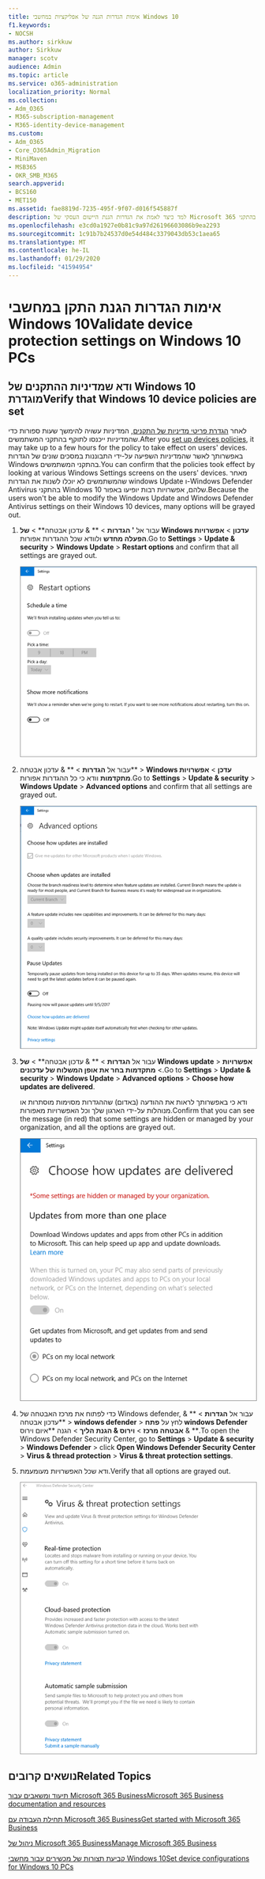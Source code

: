 ```yaml
---
title: אימות הגדרות הגנה של אפליקציות במחשבי Windows 10
f1.keywords:
- NOCSH
ms.author: sirkkuw
author: Sirkkuw
manager: scotv
audience: Admin
ms.topic: article
ms.service: o365-administration
localization_priority: Normal
ms.collection:
- Adm_O365
- M365-subscription-management
- M365-identity-device-management
ms.custom:
- Adm_O365
- Core_O365Admin_Migration
- MiniMaven
- MSB365
- OKR_SMB_M365
search.appverid:
- BCS160
- MET150
ms.assetid: fae8819d-7235-495f-9f07-d016f545887f
description: למד כיצד לאמת את הגדרות הגנת היישום העסקי של Microsoft 365 בהתקני Windows 10.
ms.openlocfilehash: e3cd0a1927e0b81c9a97d26196603086b9ea2293
ms.sourcegitcommit: 1c91b7b24537d0e54d484c3379043db53c1aea65
ms.translationtype: MT
ms.contentlocale: he-IL
ms.lasthandoff: 01/29/2020
ms.locfileid: "41594954"
---
```

# <a name="validate-device-protection-settings-on-windows-10-pcs"></a><span data-ttu-id="cbcb3-103">אימות הגדרות הגנת התקן במחשבי Windows 10</span><span class="sxs-lookup"><span data-stu-id="cbcb3-103">Validate device protection settings on Windows 10 PCs</span></span>

## <a name="verify-that-windows-10-device-policies-are-set"></a><span data-ttu-id="cbcb3-104">ודא שמדיניות ההתקנים של Windows 10 מוגדרת</span><span class="sxs-lookup"><span data-stu-id="cbcb3-104">Verify that Windows 10 device policies are set</span></span>

<span data-ttu-id="cbcb3-105">לאחר [הגדרת פריטי מדיניות של התקנים](protection-settings-for-windows-10-pcs.md), המדיניות עשויה להימשך שעות ספורות כדי שהמדיניות ייכנסו לתוקף בהתקני המשתמשים.</span><span class="sxs-lookup"><span data-stu-id="cbcb3-105">After you [set up devices policies](protection-settings-for-windows-10-pcs.md), it may take up to a few hours for the policy to take effect on users' devices.</span></span> <span data-ttu-id="cbcb3-106">באפשרותך לאשר שהמדיניות השפיעה על-ידי התבוננות במסכים שונים של הגדרות Windows בהתקני המשתמשים.</span><span class="sxs-lookup"><span data-stu-id="cbcb3-106">You can confirm that the policies took effect by looking at various Windows Settings screens on the users' devices.</span></span> <span data-ttu-id="cbcb3-107">מאחר שהמשתמשים לא יוכלו לשנות את הגדרות windows Update ו-Windows Defender Antivirus בהתקני Windows 10 שלהם, אפשרויות רבות יופיעו באפור.</span><span class="sxs-lookup"><span data-stu-id="cbcb3-107">Because the users won't be able to modify the Windows Update and Windows Defender Antivirus settings on their Windows 10 devices, many options will be grayed out.</span></span>
  
1. <span data-ttu-id="cbcb3-108">עבור אל **' הגדרות** \> \*\* &amp; עדכון אבטחה\*\* \> **של Windows עדכון** \> **אפשרויות הפעלה מחדש** ולוודא שכל ההגדרות אפורות.</span><span class="sxs-lookup"><span data-stu-id="cbcb3-108">Go to **Settings** \> **Update &amp; security** \> **Windows Update** \> **Restart options** and confirm that all settings are grayed out.</span></span> 
    
    ![כל האפשרויות הפעלה מחדש מאפורות.](media/31308da9-18b0-47c5-bbf6-d5fa6747c376.png)
  
2. <span data-ttu-id="cbcb3-110">עבור אל **הגדרות** \> \*\* &amp; עדכון אבטחה\*\* \> **Windows עדכן** \> **אפשרויות מתקדמות** וודא כי כל ההגדרות אפורות.</span><span class="sxs-lookup"><span data-stu-id="cbcb3-110">Go to **Settings** \> **Update &amp; security** \> **Windows Update** \> **Advanced options** and confirm that all settings are grayed out.</span></span> 
    
    ![אפשרויות העדכונים המתקדמים של Windows מאפורות כולן.](media/049cf281-d503-4be9-898b-c0a3286c7fc2.png)
  
3. <span data-ttu-id="cbcb3-112">עבור אל **הגדרות** \> \*\* &amp; עדכון אבטחה\*\* \> **של Windows update** \> **אפשרויות** \> **מתקדמות בחר את אופן המשלוח של עדכונים**.</span><span class="sxs-lookup"><span data-stu-id="cbcb3-112">Go to **Settings** \> **Update &amp; security** \> **Windows Update** \> **Advanced options** \> **Choose how updates are delivered**.</span></span>
    
    <span data-ttu-id="cbcb3-113">ודא כי באפשרותך לראות את ההודעה (באדום) שההגדרות מסוימות מוסתרות או מנוהלות על-ידי הארגון שלך וכל האפשרויות מאפורות.</span><span class="sxs-lookup"><span data-stu-id="cbcb3-113">Confirm that you can see the message (in red) that some settings are hidden or managed by your organization, and all the options are grayed out.</span></span>
    
    ![בחר כיצד עדכונים מועברים לדף מציין שההגדרות מוסתרות או מנוהלות על-ידי הארגון שלך.](media/6b3e37c5-da41-4afd-9983-b4f406216b59.png)
  
4. <span data-ttu-id="cbcb3-115">כדי לפתוח את מרכז האבטחה של Windows defender, עבור אל **הגדרות** \> \*\* &amp; עדכון אבטחה\*\* \> **windows defender** \> לחץ על **פתח windows Defender אבטחה מרכז** \> **וירוס &amp; הגנת הליך** \> הגנה \*\*איום וירוס &amp; \*\*.</span><span class="sxs-lookup"><span data-stu-id="cbcb3-115">To open the Windows Defender Security Center, go to **Settings** \> **Update &amp; security** \> **Windows Defender** \> click **Open Windows Defender Security Center** \> **Virus &amp; thread protection** \> **Virus &amp; threat protection settings**.</span></span> 
    
5. <span data-ttu-id="cbcb3-116">ודא שכל האפשרויות מעומעמת.</span><span class="sxs-lookup"><span data-stu-id="cbcb3-116">Verify that all options are grayed out.</span></span> 
    
    ![הגדרות הגנת הווירוס והאיום מאפורות.](media/9ca68d40-a5d9-49d7-92a4-c581688b5926.png)
  
## <a name="related-topics"></a><span data-ttu-id="cbcb3-118">נושאים קרובים</span><span class="sxs-lookup"><span data-stu-id="cbcb3-118">Related Topics</span></span>

[<span data-ttu-id="cbcb3-119">תיעוד ומשאבים עבור Microsoft 365 Business</span><span class="sxs-lookup"><span data-stu-id="cbcb3-119">Microsoft 365 Business documentation and resources</span></span>](https://go.microsoft.com/fwlink/p/?linkid=853701)
  
[<span data-ttu-id="cbcb3-120">תחילת העבודה עם Microsoft 365 Business</span><span class="sxs-lookup"><span data-stu-id="cbcb3-120">Get started with Microsoft 365 Business</span></span>](microsoft-365-business-overview.md)
  
[<span data-ttu-id="cbcb3-121">ניהול של Microsoft 365 Business</span><span class="sxs-lookup"><span data-stu-id="cbcb3-121">Manage Microsoft 365 Business</span></span>](manage.md)
  
[<span data-ttu-id="cbcb3-122">קביעת תצורות של מכשירים עבור מחשבי Windows 10</span><span class="sxs-lookup"><span data-stu-id="cbcb3-122">Set device configurations for Windows 10 PCs</span></span>](protection-settings-for-windows-10-pcs.md)
  

